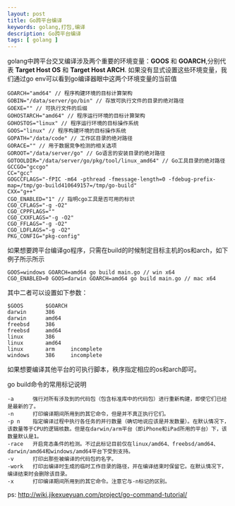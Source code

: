 ```yaml
---
layout: post
title: Go跨平台编译
keywords: golang,打包,编译
description: Go跨平台编译
tags: [ golang ]
---
```


golang中跨平台交叉编译涉及两个重要的环境变量：**GOOS** 和 **GOARCH**,分别代表 **Target Host OS** 和 **Target Host ARCH**. 如果没有显式设置这些环境变量，我们通过go env可以看到go编译器眼中这两个环境变量的当前值
```
GOARCH="amd64" // 程序构建环境的目标计算架构
GOBIN="/data/server/go/bin" // 存放可执行文件的目录的绝对路径
GOEXE="" // 可执行文件的后缀
GOHOSTARCH="amd64" // 程序运行环境的目标计算架构
GOHOSTOS="linux" // 程序运行环境的目标操作系统
GOOS="linux" // 程序构建环境的目标操作系统
GOPATH="/data/code" // 工作区目录的绝对路径
GORACE="" // 用于数据竞争检测的相关选项
GOROOT="/data/server/go" // Go语言的安装目录的绝对路径
GOTOOLDIR="/data/server/go/pkg/tool/linux_amd64" // Go工具目录的绝对路径
GCCGO="gccgo"
CC="gcc"
GOGCCFLAGS="-fPIC -m64 -pthread -fmessage-length=0 -fdebug-prefix-map=/tmp/go-build410649157=/tmp/go-build"
CXX="g++"
CGO_ENABLED="1" // 指明cgo工具是否可用的标识
CGO_CFLAGS="-g -O2"
CGO_CPPFLAGS=""
CGO_CXXFLAGS="-g -O2"
CGO_FFLAGS="-g -O2"
CGO_LDFLAGS="-g -O2"
PKG_CONFIG="pkg-config"
```

如果想要跨平台编译go程序，只需在build的时候制定目标主机的os和arch，如下例子所示所示
```
GOOS=windows GOARCH=amd64 go build main.go // win x64
CGO_ENABLED=0 GOOS=darwin GOARCH=amd64 go build main.go // mac x64
```
其中二者可以设置如下参数：
```
$GOOS 		$GOARCH 	
darwin 		386
darwin 		amd64
freebsd 	386
freebsd 	amd64
linux 		386
linux 		amd64
linux 		arm 	incomplete
windows 	386 	incomplete
```
如果想要编译其他平台的可执行脚本，秩序指定相应的os和arch即可。

go build命令的常用标记说明
```
-a		强行对所有涉及到的代码包（包含标准库中的代码包）进行重新构建，即使它们已经是最新的了。
-n		打印编译期间所用到的其它命令，但是并不真正执行它们。
-p n	指定编译过程中执行各任务的并行数量（确切地说应该是并发数量）。在默认情况下，该数量等于CPU的逻辑核数。但是在darwin/arm平台（即iPhone和iPad所用的平台）下，该数量默认是1。
-race	开启竞态条件的检测。不过此标记目前仅在linux/amd64、freebsd/amd64、darwin/amd64和windows/amd64平台下受到支持。
-v		打印出那些被编译的代码包的名字。
-work	打印出编译时生成的临时工作目录的路径，并在编译结束时保留它。在默认情况下，编译结束时会删除该目录。
-x		打印编译期间所用到的其它命令。注意它与-n标记的区别。
```



ps: http://wiki.jikexueyuan.com/project/go-command-tutorial/